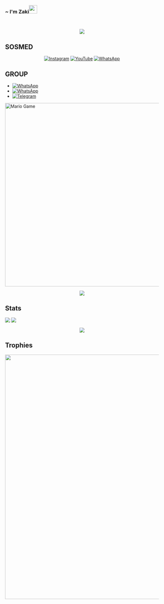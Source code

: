 	
### ~ I'm Zaki<img src="https://github.com/TheDudeThatCode/TheDudeThatCode/blob/master/Assets/Hi.gif" width="27px">
<p align="center">

</p>
<br>

<p align="center">
<a href="https://github.com/BlackHoleScurityy"><img src="https://raw.githubusercontent.com/BlackHolScurityy/BlackHoleScurityy/main/banner.jpg"></a>
   
## SOSMED

<p align="center">
 <a href="https://instagram.com/sanglord_/"><img alt="Instagram" src="https://img.shields.io/badge/Instagram-AB34B6?style=for-the-badge&logo=instagram&logoColor=white"/></a>
 <a href="https://youtube.com/c/MikazuMZ"><img alt="YouTube" src="https://img.shields.io/badge/YouTube-FE0000?style=for-the-badge&logo=youtube&logoColor=white"/></a>
 <a href="https://wa.me/6283144780782"><img alt="WhatsApp" src="https://img.shields.io/badge/WhatsApp-25D366?style=for-the-badge&logo=whatsapp&logoColor=white"/></a>
</p>


## GROUP

* <a href="https://chat.whatsapp.com/"><img alt="WhatsApp" src="https://img.shields.io/badge/WhatsApp%20Group%201-25D366?style=for-the-badge&logo=whatsapp&logoColor=white"/></a>
* <a href="https://chat.whatsapp.com/"><img alt="WhatsApp" src="https://img.shields.io/badge/WhatsApp%20Group%202-25D366?style=for-the-badge&logo=whatsapp&logoColor=white"/></a>
* <a href="https://t.me/joinchat/"><img alt="Telegram" src="https://img.shields.io/badge/Telegram%20Group-30ACE0?style=for-the-badge&logo=telegram&logoColor=white"/></a>




<img src="https://github.com/TheDudeThatCode/TheDudeThatCode/blob/master/Assets/Developer.gif" alt="Mario Game" width="600" />


<p align="center">
    <img src="https://media4.giphy.com/media/qLFKvOpoS1N7ts7xO8/giphy.gif">
</p>
	
## Stats

<a href="https://github.com/zakiahsanS"><img src="https://github-readme-stats.vercel.app/api?username=zakiahsanS&show_icons=true&theme=radical"></a>
<a href="https://github.com/zakiahsanS"><img src="https://github-readme-stats.vercel.app/api/top-langs/?username=zakiahsanS&theme=highcontrast&layout=compact"></a>


<p align="center">
    <img src="https://github-readme-streak-stats.herokuapp.com/?user=zakiahsanS">
</p>

## Trophies
<p align="center"> <img width=800 src="https://github-profile-trophy.vercel.app/?username=zakiahsanS&row=2&column=3"/>
